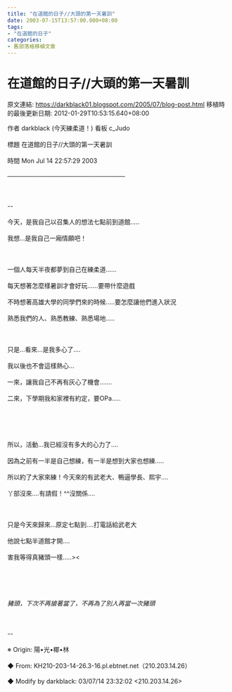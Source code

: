 ```yaml
---
title: "在道館的日子//大頭的第一天暑訓"
date: 2003-07-15T13:57:00.000+08:00
tags: 
- "在道館的日子"
categories:
- 舊部落格移植文章
---
```


# 在道館的日子//大頭的第一天暑訓

原文連結: https://darkblack01.blogspot.com/2005/07/blog-post.html
移植時的最後更新日期: 2012-01-29T10:53:15.640+08:00

作者 darkblack (今天練柔道！) 看板 c_Judo<br /><br />標題 在道館的日子//大頭的第一天暑訓<br /><br />時間 Mon Jul 14 22:57:29 2003<br /><br />───────────────────────────<br /><br /><br /><br />--<br /><br />今天，是我自己以召集人的想法七點前到道館.....<br /><br />我想...是我自己一廂情願吧！<br /><br /><br /><br />一個人每天半夜都夢到自己在練柔道......<br /><br />每天想著怎麼樣暑訓才會好玩......要帶什麼遊戲<br /><br />不時想著高雄大學的同學們來的時候.....要怎麼讓他們進入狀況<br /><br />熟悉我們的人、熟悉教練、熟悉場地.....<br /><br /><br /><br />只是...看來...是我多心了....<br /><br />我以後也不會這樣熱心...<br /><br />一來，讓我自己不再有灰心了機會.......<br /><br />二來，下學期我和家裡有約定，要OPa.....<br /><br /><br /><br /><br /><br />所以，活動...我已經沒有多大的心力了....<br /><br />因為之前有一半是自己想練，有一半是想到大家也想練.....<br /><br />所以約了大家來練！今天來的有武老大、鴨逼學長、熙宇....<br /><br />丫部沒來....有請假！^^沒關係....<br /><br /><br /><br />只是今天來歸來...原定七點到....打電話給武老大<br /><br />他說七點半道館才開....<br /><br />害我等得真豬頭一樣.....><<br /><br /><br /><br /><br /><br />*豬頭，下次不再搶著當了，不再為了別人再當一次豬頭*<br /><br /><br /><br />--<br /><br />※ Origin: 陽•光•椰•林 <br /><br />◆ From: KH210-203-14-26.3-16.pl.ebtnet.net（210.203.14.26）<br /><br />◆ Modify by darkblack: 03/07/14 23:32:02 &lt;210.203.14.26&gt;
